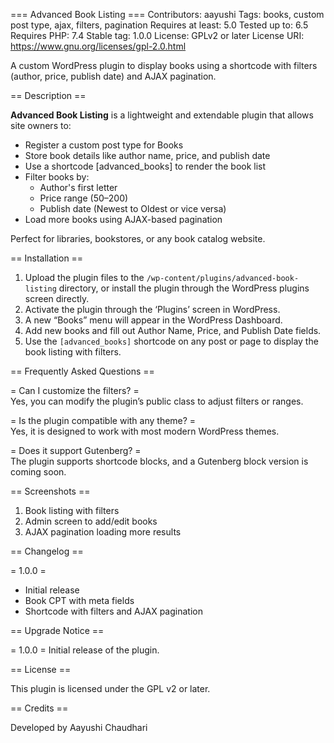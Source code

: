 === Advanced Book Listing ===
Contributors: aayushi
Tags: books, custom post type, ajax, filters, pagination
Requires at least: 5.0
Tested up to: 6.5
Requires PHP: 7.4
Stable tag: 1.0.0
License: GPLv2 or later
License URI: https://www.gnu.org/licenses/gpl-2.0.html

A custom WordPress plugin to display books using a shortcode with filters (author, price, publish date) and AJAX pagination.

== Description ==

**Advanced Book Listing** is a lightweight and extendable plugin that allows site owners to:
- Register a custom post type for Books
- Store book details like author name, price, and publish date
- Use a shortcode [advanced_books] to render the book list
- Filter books by:
  - Author's first letter
  - Price range ($50–$200)
  - Publish date (Newest to Oldest or vice versa)
- Load more books using AJAX-based pagination

Perfect for libraries, bookstores, or any book catalog website.

== Installation ==

1. Upload the plugin files to the `/wp-content/plugins/advanced-book-listing` directory, or install the plugin through the WordPress plugins screen directly.
2. Activate the plugin through the ‘Plugins’ screen in WordPress.
3. A new “Books” menu will appear in the WordPress Dashboard.
4. Add new books and fill out Author Name, Price, and Publish Date fields.
5. Use the `[advanced_books]` shortcode on any post or page to display the book listing with filters.

== Frequently Asked Questions ==

= Can I customize the filters? =  
Yes, you can modify the plugin’s public class to adjust filters or ranges.

= Is the plugin compatible with any theme? =  
Yes, it is designed to work with most modern WordPress themes.

= Does it support Gutenberg? =  
The plugin supports shortcode blocks, and a Gutenberg block version is coming soon.

== Screenshots ==

1. Book listing with filters
2. Admin screen to add/edit books
3. AJAX pagination loading more results

== Changelog ==

= 1.0.0 =
* Initial release
* Book CPT with meta fields
* Shortcode with filters and AJAX pagination

== Upgrade Notice ==

= 1.0.0 =
Initial release of the plugin.

== License ==

This plugin is licensed under the GPL v2 or later.

== Credits ==

Developed by Aayushi Chaudhari
